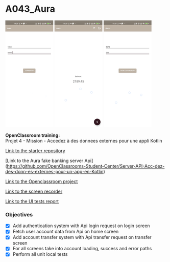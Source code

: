 # A043_Aura  
  
![Screen 1](assets/images/screen01.png)	![Screen 2](assets/images/screen02.png) ![Screen 3](assets/images/screen03.png)  
  
**OpenClassroom training:**  
Projet 4 - Mission - Accedez à des donnees externes pour une appli Kotlin 
  
[Link to the starter repository](https://github.com/OpenClassrooms-Student-Center/Acc-dez-des-donn-es-externes-pour-une-appli-en-Kotlin)  

[Link to the Aura fake banking server Api]
(https://github.com/OpenClassrooms-Student-Center/Server-API-Acc-dez-des-donn-es-externes-pour-un-app-en-Kotlin)
  
[Link to the Openclassroom project](https://openclassrooms.com/fr/paths/527/projects/1636/164-mission---accedez-a-des-donnees-externes-pour-une-app-en-kotlin)  
  
[Link to the screen recorder](assets/screenRecorder/)
  
[Link to the UI tests report](assets/tests/)
  
  
### Objectives  
  
- [x] Add authentication system with Api login request on login screen
- [x] Fetch user account data from Api on home screen
- [x] Add account transfer system with Api transfer request on transfer screen
- [x] For all screens take into account loading, success and error paths
- [x] Perform all unit local tests